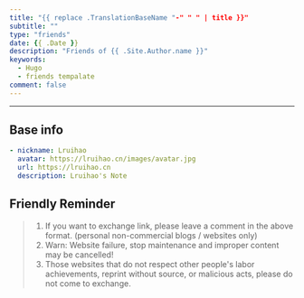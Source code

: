 ```yaml
---
title: "{{ replace .TranslationBaseName "-" " " | title }}"
subtitle: ""
type: "friends"
date: {{ .Date }}
description: "Friends of {{ .Site.Author.name }}"
keywords: 
  - Hugo
  - friends tempalate
comment: false
---
```


<!-- When you set data `friends.yml` in `yourProject/data/` directory, it will be automatically loaded here. -->
---
<!-- You can define additional content below for this page. -->
## Base info
```yaml
- nickname: Lruihao
  avatar: https://lruihao.cn/images/avatar.jpg
  url: https://lruihao.cn
  description: Lruihao's Note
```

## Friendly Reminder
> 1. If you want to exchange link, please leave a comment in the above format. (personal non-commercial blogs / websites only)
> 2. Warn: Website failure, stop maintenance and improper content may be cancelled!
> 3. Those websites that do not respect other people's labor achievements, reprint without source, or malicious acts, please do not come to exchange.
